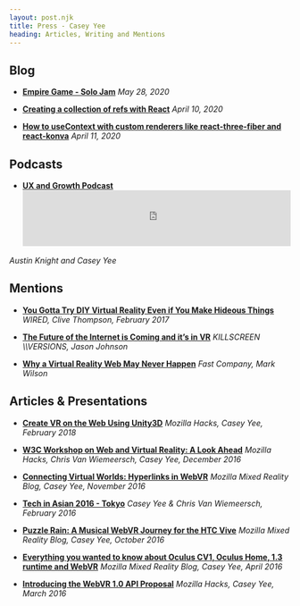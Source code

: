 ```yaml
---
layout: post.njk
title: Press - Casey Yee
heading: Articles, Writing and Mentions
---
```


## Blog

- **[Empire Game - Solo Jam](/blog/empire-game-jam)**
  _May 28, 2020_

- **[Creating a collection of refs with React](/blog/react-ref-collections)**
  _April 10, 2020_

- **[How to useContext with custom renderers like react-three-fiber and react-konva](/blog/react-usecontext-with-custom-renderers)**
  _April 11, 2020_

## Podcasts

- **[UX and Growth Podcast](https://austinknight.com/)**
  <iframe width="100%" height="100" scrolling="no" frameborder="no" allow="autoplay" src="https://w.soundcloud.com/player/?url=https%3A//api.soundcloud.com/tracks/317110114&amp;color=%23ff5500&amp;auto_play=false&amp;hide_related=false&amp;show_comments=true&amp;show_user=true&amp;show_reposts=false&amp;show_teaser=true&amp;visual=true"></iframe>

_Austin Knight and Casey Yee_

## Mentions

- **[You Gotta Try DIY Virtual Reality Even if You Make Hideous Things](https://www.wired.com/2017/02/gotta-try-diy-virtual-reality-even-make-hideous-things/)**
  _WIRED, Clive Thompson, February 2017_

- **[The Future of the Internet is Coming and it’s in VR](https://killscreen.com/versions/future-internet-coming-vr/)**
  _KILLSCREEN \\\\VERSIONS, Jason Johnson_

- **[Why a Virtual Reality Web May Never Happen](https://www.fastcompany.com/3058591/why-a-virtual-reality-web-may-never-happen)**
  _Fast Company, Mark Wilson_

## Articles & Presentations

- **[Create VR on the Web Using Unity3D](https://hacks.mozilla.org/2018/02/create-vr-on-the-web-using-unity3d/)**
  _Mozilla Hacks, Casey Yee, February 2018_

- **[W3C Workshop on Web and Virtual Reality: A Look Ahead](https://hacks.mozilla.org/2016/12/w3c-workshop-on-web-and-virtual-reality-a-look-ahead/)**
  _Mozilla Hacks, Chris Van Wiemeersch, Casey Yee, December 2016_

- **[Connecting Virtual Worlds: Hyperlinks in WebVR](https://blog.mozvr.com/connecting-virtual-worlds-hyperlinks-in-webvr/)**
  _Mozilla Mixed Reality Blog, Casey Yee, November 2016_

- **[Tech in Asian 2016 - Tokyo](https://docs.google.com/presentation/d/1-11zrfO2_hREeBWM71MAXvKDE0Uo1Xqemgnzu63GcbY/edit#slide=id.g3ddd7ddd2c_0_0)**
  _Casey Yee & Chris Van Wiemeersch, February 2016_

- **[Puzzle Rain: A Musical WebVR Journey for the HTC Vive](https://blog.mozvr.com/puzzle-rain/)**
  _Mozilla Mixed Reality Blog, Casey Yee, October 2016_

- **[Everything you wanted to know about Oculus CV1, Oculus Home, 1.3 runtime and WebVR](https://blog.mozvr.com/oculus-home-rift-cv1-webvr/)**
  _Mozilla Mixed Reality Blog, Casey Yee, April 2016_

- **[Introducing the WebVR 1.0 API Proposal](https://hacks.mozilla.org/2016/03/introducing-the-webvr-1-0-api-proposal/)**
  _Mozilla Hacks, Casey Yee, March 2016_

